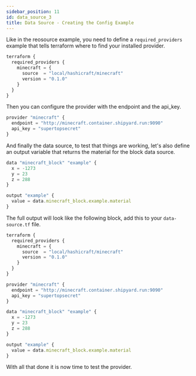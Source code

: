 ```yaml
---
sidebar_position: 11
id: data_source_3
title: Data Source - Creating the Config Example
---
```


Like in the reosource example, you need to define a `required_providers` 
example that tells terraform where to find your installed provider.

```javascript
terraform {
  required_providers {
    minecraft = {
      source  = "local/hashicraft/minecraft"
      version = "0.1.0"
    }
  }
}
```

Then you can configure the provider with the endpoint and the api_key.

```javascript
provider "minecraft" {
  endpoint = "http://minecraft.container.shipyard.run:9090"
  api_key = "supertopsecret"
}
```

And finally the data source, to test that things are working, let's also define 
an output variable that returns the material for the block data source.

```javascript
data "minecraft_block" "example" {
  x = -1273
  y = 23
  z = 288
}

output "example" {
  value = data.minecraft_block.example.material
}
```

The full output will look like the following block, add this to your `data-source.tf`
file.

```javascript
terraform {
  required_providers {
    minecraft = {
      source  = "local/hashicraft/minecraft"
      version = "0.1.0"
    }
  }
}

provider "minecraft" {
  endpoint = "http://minecraft.container.shipyard.run:9090"
  api_key = "supertopsecret"
}

data "minecraft_block" "example" {
  x = -1273
  y = 23
  z = 288
}

output "example" {
  value = data.minecraft_block.example.material
}
```

With all that done it is now time to test the provider.
